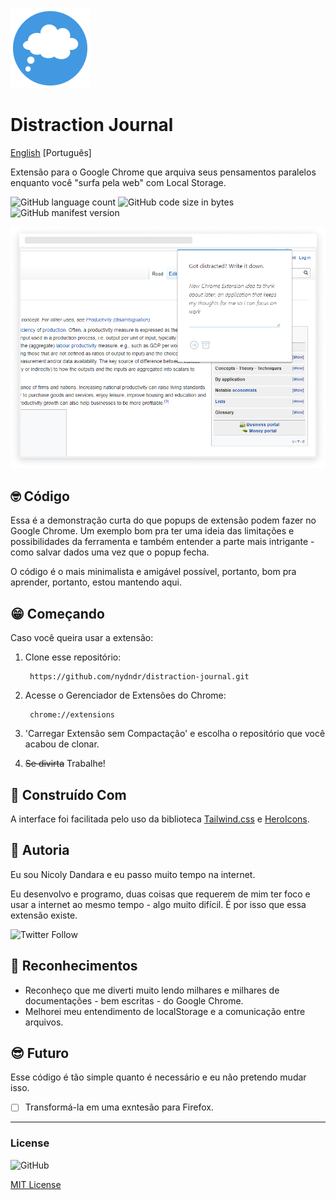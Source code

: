 ![Logo da Extensão](128.png)

# Distraction Journal
[English](readme.md) [Português]


Extensão para o Google Chrome que arquiva seus pensamentos paralelos enquanto você "surfa pela web" com Local Storage.

![GitHub language count](https://img.shields.io/github/languages/count/nydndr/distraction-journal)
![GitHub code size in bytes](https://img.shields.io/github/languages/code-size/nydndr/distraction-journal)
![GitHub manifest version](https://img.shields.io/github/manifest-json/v/nydndr/distraction-journal)

![screenshot](Screenshot.png)

## 🤓 Código
Essa é a demonstração curta do que popups de extensão podem fazer no Google Chrome. Um exemplo bom pra ter uma ideia das limitações e possibilidades da ferramenta e também entender a parte mais intrigante - como salvar dados uma vez que o popup fecha.

O código é o mais minimalista e amigável possível, portanto, bom pra aprender, portanto, estou mantendo aqui.

## 😁 Começando
Caso você queira usar a extensão:
1. Clone esse repositório:

        https://github.com/nydndr/distraction-journal.git

2. Acesse o Gerenciador de Extensões do Chrome:

        chrome://extensions

3. 'Carregar Extensão sem Compactação' e escolha o repositório que você acabou de clonar. 
4. ~~Se divirta~~ Trabalhe!

## 🧰 Construído Com
A interface foi facilitada pelo uso da biblioteca [Tailwind.css](https://github.com/tailwindcss/tailwindcss) e [HeroIcons](https://heroicons.dev/).

## 👋 Autoria
Eu sou Nicoly Dandara e eu passo muito tempo na internet.

Eu desenvolvo e programo, duas coisas que requerem de mim ter foco e usar a internet ao mesmo tempo - algo muito difícil. É por isso que essa extensão existe.

![Twitter Follow](https://img.shields.io/twitter/follow/nydcosa?style=social)

## 🧐 Reconhecimentos
* Reconheço que me diverti muito lendo milhares e milhares de documentações - bem escritas - do Google Chrome.
* Melhorei meu entendimento de localStorage e a comunicação entre arquivos.

## 😎 Futuro
Esse código é tão simple quanto é necessário e eu não pretendo mudar isso.

* [ ] Transformá-la em uma exntesão para Firefox.

--- 

### License
![GitHub](https://img.shields.io/github/license/nydndr/distraction-journal)

[MIT License](LICENSE.md)
